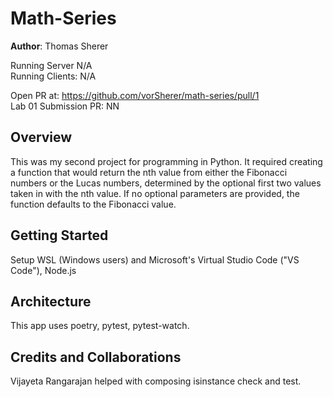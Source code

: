 # Math-Series

**Author**: Thomas Sherer

Running Server          N/A <!-- (i.e., Deployed URL) --> <br>
Running Clients:        N/A <!-- (e.g., React) --> <br>

Open PR at:             https://github.com/vorSherer/math-series/pull/1 <br>
Lab 01 Submission PR:   NN <br>

## Overview
This was my second project for programming in Python. It required creating a function that would return the nth value from either the Fibonacci numbers or the Lucas numbers, determined by the optional first two values taken in with the nth value. If no optional parameters are provided, the function defaults to the Fibonacci value.

## Getting Started
<!-- What are the steps that a user must take in order to build this app on their own machine and get it running? -->
Setup WSL (Windows users) and Microsoft's Virtual Studio Code ("VS Code"), Node.js

## Architecture
<!-- Provide a detailed description of the application design. What technologies (languages, libraries, etc) you're using, and any other relevant design information. -->
This app uses poetry, pytest, pytest-watch.

## Credits and Collaborations
<!-- Give credit (and a link) to other people or resources that helped you build this application. -->
Vijayeta Rangarajan helped with composing isinstance check and test.
